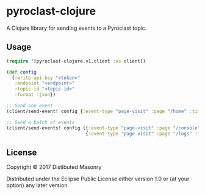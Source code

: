 # pyroclast-clojure

A Clojure library for sending events to a Pyroclast topic.

## Usage

```clojure
(require '[pyroclast-clojure.v1.client :as client])

(def config
  {:write-api-key "<token>"
   :endpoint "<endpoint>"
   :topic-id "<topic-id>"
   :format :json})

;; Send one event
(client/send-event! config {:event-type "page-visit" :page "/home" :timestamp 1495072835000})

;; Send a batch of events
(client/send-events! config [{:event-type "page-visit" :page "/console" :timestamp 1495072836054}
                             {:event-type "page-visit" :page "/logs" :timestamp 1495072837302}])

```

## License

Copyright © 2017 Distibuted Masonry

Distributed under the Eclipse Public License either version 1.0 or (at
your option) any later version.
